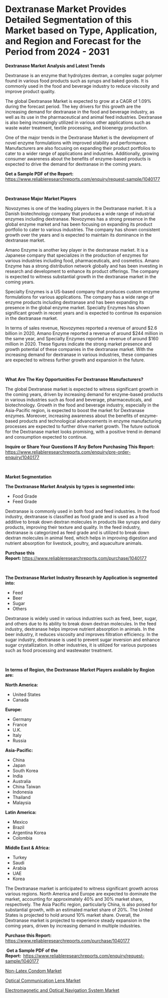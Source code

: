 <p><h1>Dextranase Market Provides Detailed Segmentation of this Market based on Type, Application, and Region and Forecast for the Period from 2024 - 2031</h1></p><p><strong>Dextranase Market Analysis and Latest Trends</strong></p>
<p><p>Dextranase is an enzyme that hydrolyzes dextran, a complex sugar polymer found in various food products such as syrups and baked goods. It is commonly used in the food and beverage industry to reduce viscosity and improve product quality.</p><p>The global Dextranase Market is expected to grow at a CAGR of 1.09% during the forecast period. The key drivers for this growth are the increasing demand for dextranase in the food and beverage industry, as well as its use in the pharmaceutical and animal feed industries. Dextranase is also being increasingly utilized in various other applications such as waste water treatment, textile processing, and bioenergy production.</p><p>One of the major trends in the Dextranase Market is the development of novel enzyme formulations with improved stability and performance. Manufacturers are also focusing on expanding their product portfolios to cater to a wider range of applications and industries. Additionally, growing consumer awareness about the benefits of enzyme-based products is expected to drive the demand for dextranase in the coming years.</p></p>
<p><strong>Get a Sample PDF of the Report:&nbsp;</strong> <a href="https://www.reliableresearchreports.com/enquiry/request-sample/1040177">https://www.reliableresearchreports.com/enquiry/request-sample/1040177</a></p>
<p>&nbsp;</p>
<p><strong>Dextranase Major Market Players</strong></p>
<p><p>Novozymes is one of the leading players in the Dextranase market. It is a Danish biotechnology company that produces a wide range of industrial enzymes including dextranase. Novozymes has a strong presence in the global enzyme market and has been focusing on expanding its product portfolio to cater to various industries. The company has shown consistent growth over the years and is expected to maintain its dominance in the dextranase market.</p><p>Amano Enzyme is another key player in the dextranase market. It is a Japanese company that specializes in the production of enzymes for various industries including food, pharmaceuticals, and cosmetics. Amano Enzyme has a strong distribution network globally and has been investing in research and development to enhance its product offerings. The company is expected to witness substantial growth in the dextranase market in the coming years.</p><p>Specialty Enzymes is a US-based company that produces custom enzyme formulations for various applications. The company has a wide range of enzyme products including dextranase and has been expanding its presence in the global enzyme market. Specialty Enzymes has shown significant growth in recent years and is expected to continue its expansion in the dextranase market.</p><p>In terms of sales revenue, Novozymes reported a revenue of around $2.6 billion in 2020, Amano Enzyme reported a revenue of around $244 million in the same year, and Specialty Enzymes reported a revenue of around $160 million in 2020. These figures indicate the strong market presence and growth potential of these companies in the dextranase market. With the increasing demand for dextranase in various industries, these companies are expected to witness further growth and expansion in the future.</p></p>
<p>&nbsp;</p>
<p><strong>What Are The Key Opportunities For Dextranase Manufacturers?</strong></p>
<p><p>The global Dextranase market is expected to witness significant growth in the coming years, driven by increasing demand for enzyme-based products in various industries such as food and beverage, pharmaceuticals, and biotechnology. Growth in the food and beverage industry, especially in the Asia-Pacific region, is expected to boost the market for Dextranase enzymes. Moreover, increasing awareness about the benefits of enzyme-based products and technological advancements in enzyme manufacturing processes are expected to further drive market growth. The future outlook for the Dextranase market looks promising, with a positive trend in demand and consumption expected to continue.</p></p>
<p><strong>Inquire or Share Your Questions If Any Before Purchasing This Report:</strong> <a href="https://www.reliableresearchreports.com/enquiry/pre-order-enquiry/1040177">https://www.reliableresearchreports.com/enquiry/pre-order-enquiry/1040177</a></p>
<p>&nbsp;</p>
<p><strong>Market Segmentation</strong></p>
<p><strong>The Dextranase Market Analysis by types is segmented into:</strong></p>
<p><ul><li>Food Grade</li><li>Feed Grade</li></ul></p>
<p><p>Dextranase is commonly used in both food and feed industries. In the food industry, dextranase is classified as food grade and is used as a food additive to break down dextran molecules in products like syrups and dairy products, improving their texture and quality. In the feed industry, dextranase is categorized as feed grade and is utilized to break down dextran molecules in animal feed, which helps in improving digestion and nutrient absorption for livestock, poultry, and aquaculture animals.</p></p>
<p><strong>Purchase this Report:&nbsp;</strong><a href="https://www.reliableresearchreports.com/purchase/1040177">https://www.reliableresearchreports.com/purchase/1040177</a></p>
<p>&nbsp;</p>
<p><strong>The Dextranase Market Industry Research by Application is segmented into:</strong></p>
<p><ul><li>Feed</li><li>Beer</li><li>Sugar</li><li>Others</li></ul></p>
<p><p>Dextranase is widely used in various industries such as feed, beer, sugar, and others due to its ability to break down dextran molecules. In the feed industry, dextranase helps improve nutrient absorption in animals. In the beer industry, it reduces viscosity and improves filtration efficiency. In the sugar industry, dextranase is used to prevent sugar inversion and enhance sugar crystallization. In other industries, it is utilized for various purposes such as food processing and wastewater treatment.</p></p>
<p>&nbsp;</p>
<p><strong>In terms of Region, the Dextranase Market Players available by Region are:</strong></p>
<p>
    <p> <strong> North America: </strong>
        <ul>
            <li>United States</li>
            <li>Canada</li>
        </ul>
        </p> 
    <p> <strong> Europe: </strong>
        <ul>
            <li>Germany</li>
            <li>France</li>
            <li>U.K.</li>
            <li>Italy</li>
            <li>Russia</li>
        </ul>
        </p> 
    <p> <strong> Asia-Pacific: </strong>
        <ul>
            <li>China</li>
            <li>Japan</li>
            <li>South Korea</li>
            <li>India</li>
            <li>Australia</li>
            <li>China Taiwan</li>
            <li>Indonesia</li>
            <li>Thailand</li>
            <li>Malaysia</li>
        </ul>
        </p> 
    <p> <strong> Latin America: </strong>
        <ul>
            <li>Mexico</li>
            <li>Brazil</li>
            <li>Argentina Korea</li>
            <li>Colombia</li>
        </ul>
        </p> 
    <p> <strong> Middle East & Africa: </strong>
        <ul>
            <li>Turkey</li>
            <li>Saudi</li>
            <li>Arabia</li>
            <li>UAE</li>
            <li>Korea</li>
        </ul>
    </p>
    </p>
<p><p>The Dextranase market is anticipated to witness significant growth across various regions. North America and Europe are expected to dominate the market, accounting for approximately 40% and 30% market share, respectively. The Asia Pacific region, particularly China, is also poised for substantial growth, with an estimated market share of 20%. The United States is projected to hold around 10% market share. Overall, the Dextranase market is projected to experience steady expansion in the coming years, driven by increasing demand in multiple industries.</p></p>
<p><strong>Purchase this Report: </strong><a href="https://www.reliableresearchreports.com/purchase/1040177">https://www.reliableresearchreports.com/purchase/1040177</a></p>
<p>&nbsp;<strong>Get a Sample PDF of the Report:&nbsp;&nbsp;</strong><a href="https://www.reliableresearchreports.com/enquiry/request-sample/1040177">https://www.reliableresearchreports.com/enquiry/request-sample/1040177</a></p>
<p><strong></strong></p>
<p><p><a href="https://view.publitas.com/reportprime-1/non-latex-condom-market-growth-market-trends-covid-19-impact-and-forecasts-for-period-from-2023-2030/">Non-Latex Condom Market</a></p><p><a href="https://view.publitas.com/reportprime-1/optical-communication-lens-market-size-market-share-and-global-market-analysis-report-2023-2030/">Optical Communication Lens Market</a></p><p><a href="https://view.publitas.com/reportprime-1/global-electromagnetic-and-optical-navigation-system-market-by-types-applications-and-major-players-with-regional-growth-rate-analysis-and-development-situation-from-2023-to-2030/">Electromagnetic and Optical Navigation System Market</a></p></p>